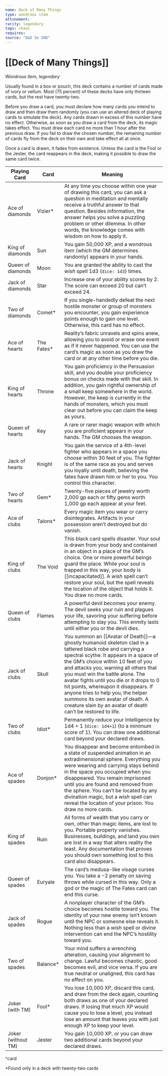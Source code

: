 ```yaml
---
name: Deck of Many Things
type: wondrous item
attunement: 
rarity: legendary
tags: chaos
requires: 
source: "D&D 5e SRD"
---
```

# [[Deck of Many Things]]

*Wondrous item, legendary*

Usually found in a box or pouch, this deck contains a number of cards made of ivory or vellum. Most (75 percent) of these decks have only thirteen cards, but the rest have twenty-two.

Before you draw a card, you must declare how many cards you intend to draw and then draw them randomly (you can use an altered deck of playing cards to simulate the deck). Any cards drawn in excess of this number have no effect. Otherwise, as soon as you draw a card from the deck, its magic takes effect. You must draw each card no more than 1 hour after the previous draw. If you fail to draw the chosen number, the remaining number of cards fly from the deck on their own and take effect all at once.

Once a card is drawn, it fades from existence. Unless the card is the Fool or the Jester, the card reappears in the deck, making it possible to draw the same card twice.

| Playing Card       | Card        | Meaning                                                                                                                                                                                                                                                                                                                                                                                                                                                                                             |
| ------------------ | ----------- | --------------------------------------------------------------------------------------------------------------------------------------------------------------------------------------------------------------------------------------------------------------------------------------------------------------------------------------------------------------------------------------------------------------------------------------------------------------------------------------------------- |
| Ace of diamonds    | Vizier\*    | At any time you choose within one year of drawing this card, you can ask a question in meditation and mentally receive a truthful answer to that question. Besides information, the answer helps you solve a puzzling problem or other dilemma. In other words, the knowledge comes with wisdom on how to apply it.                                                                                                                                                                                 |
| King of diamonds   | Sun         | You gain 50,000 XP, and a wondrous item (which the GM determines randomly) appears in your hands.                                                                                                                                                                                                                                                                                                                                                                                                   |
| Queen of diamonds  | Moon        | You are granted the ability to cast the *wish* spell 1d3 (`dice: 1d3`) times.                                                                                                                                                                                                                                                                                                                                                                                                                       |
| Jack of diamonds   | Star        | Increase one of your ability scores by 2. The score can exceed 20 but can’t exceed 24.                                                                                                                                                                                                                                                                                                                                                                                                              |
| Two of diamonds    | Comet\*     | If you single-handedly defeat the next hostile monster or group of monsters you encounter, you gain experience points enough to gain one level. Otherwise, this card has no effect.                                                                                                                                                                                                                                                                                                                 |
| Ace of hearts      | The Fates\* | Reality’s fabric unravels and spins anew, allowing you to avoid or erase one event as if it never happened. You can use the card’s magic as soon as you draw the card or at any other time before you die.                                                                                                                                                                                                                                                                                          |
| King of hearts     | Throne      | You gain proficiency in the Persuasion skill, and you double your proficiency bonus on checks made with that skill. In addition, you gain rightful ownership of a small keep somewhere in the world. However, the keep is currently in the hands of monsters, which you must clear out before you can claim the keep as yours.                                                                                                                                                                      |
| Queen of hearts    | Key         | A rare or rarer magic weapon with which you are proficient appears in your hands. The GM chooses the weapon.                                                                                                                                                                                                                                                                                                                                                                                        |
| Jack of hearts     | Knight      | You gain the service of a 4th-level fighter who appears in a space you choose within 30 feet of you. The fighter is of the same race as you and serves you loyally until death, believing the fates have drawn him or her to you. You control this character.                                                                                                                                                                                                                                       |
| Two of hearts      | Gem\*       | Twenty-five pieces of jewelry worth 2,000 gp each or fifty gems worth 1,000 gp each appear at your feet.                                                                                                                                                                                                                                                                                                                                                                                            |
| Ace of clubs       | Talons\*    | Every magic item you wear or carry disintegrates. Artifacts in your possession aren’t destroyed but do vanish.                                                                                                                                                                                                                                                                                                                                                                                      |
| King of clubs      | The Void    | This black card spells disaster. Your soul is drawn from your body and contained in an object in a place of the GM’s choice. One or more powerful beings guard the place. While your soul is trapped in this way, your body is [[incapacitated]]. A *wish* spell can’t restore your soul, but the spell reveals the location of the object that holds it. You draw no more cards.                                                                                                                       |
| Queen of clubs     | Flames      | A powerful devil becomes your enemy. The devil seeks your ruin and plagues your life, savoring your suffering before attempting to slay you. This enmity lasts until either you or the devil dies.                                                                                                                                                                                                                                                                                                  |
| Jack of clubs      | Skull       | You summon an [[Avatar of Death]]—a ghostly humanoid skeleton clad in a tattered black robe and carrying a spectral scythe. It appears in a space of the GM’s choice within 10 feet of you and attacks you, warning all others that you must win the battle alone. The avatar fights until you die or it drops to 0 hit points, whereupon it disappears. If anyone tries to help you, the helper summons its own avatar of death. A creature slain by an avatar of death can’t be restored to life. |
| Two of clubs       | Idiot\*     | Permanently reduce your Intelligence by 1d4 + 1 (`dice: 1d4+1`) (to a minimum score of 1). You can draw one additional card beyond your declared draws.                                                                                                                                                                                                                                                                                                                                             |
| Ace of spades      | Donjon\*    | You disappear and become entombed in a state of suspended animation in an extradimensional sphere. Everything you were wearing and carrying stays behind in the space you occupied when you disappeared. You remain imprisoned until you are found and removed from the sphere. You can’t be located by any divination magic, but a *wish* spell can reveal the location of your prison. You draw no more cards.                                                                                    |
| King of spades     | Ruin        | All forms of wealth that you carry or own, other than magic items, are lost to you. Portable property vanishes. Businesses, buildings, and land you own are lost in a way that alters reality the least. Any documentation that proves you should own something lost to this card also disappears.                                                                                                                                                                                                  |
| Queen of spades    | Euryale     | The card’s medusa-like visage curses you. You take a −2 penalty on saving throws while cursed in this way. Only a god or the magic of The Fates card can end this curse.                                                                                                                                                                                                                                                                                                                            |
| Jack of spades     | Rogue       | A nonplayer character of the GM’s choice becomes hostile toward you. The identity of your new enemy isn’t known until the NPC or someone else reveals it. Nothing less than a *wish* spell or divine intervention can end the NPC’s hostility toward you.                                                                                                                                                                                                                                           |
| Two of spades      | Balance\*   | Your mind suffers a wrenching alteration, causing your alignment to change. Lawful becomes chaotic, good becomes evil, and vice versa. If you are true neutral or unaligned, this card has no effect on you.                                                                                                                                                                                                                                                                                        |
| Joker (with TM)    | Fool\*      | You lose 10,000 XP, discard this card, and draw from the deck again, counting both draws as one of your declared draws. If losing that much XP would cause you to lose a level, you instead lose an amount that leaves you with just enough XP to keep your level.                                                                                                                                                                                                                                  |
| Joker (without TM) | Jester      | You gain 10,000 XP, or you can draw two additional cards beyond your declared draws.                                                                                                                                                                                                                                                                                                                                                                                                                |
^card

\*Found only in a deck with twenty-two cards


